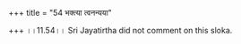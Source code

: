 +++
title = "54 भक्त्या त्वनन्यया"

+++
।।11.54।। Sri Jayatirtha did not comment on this sloka.  
  
